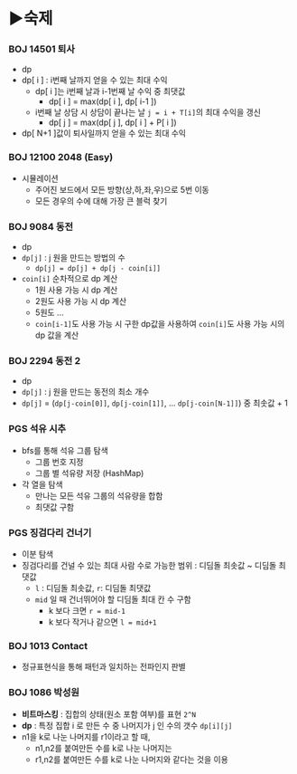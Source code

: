 # ▶숙제

### BOJ 14501 퇴사
- dp
- dp[ i ] : i번째 날까지 얻을 수 있는 최대 수익
  - dp[ i ]는 i번째 날과 i-1번째 날 수익 중 최댓값
    - dp[ i ] = max(dp[ i ], dp[ i-1 ])
  - i번째 날 상담 시 상담이 끝나는 날 `j = i + T[i]`의 최대 수익을 갱신
    - dp[ j ] = max(dp[ j ], dp[ i ] + P[ i ])
- dp[ N+1 ]값이 퇴사일까지 얻을 수 있는 최대 수익

### BOJ 12100 2048 (Easy)
- 시뮬레이션
  - 주어진 보드에서 모든 방향(상,하,좌,우)으로 5번 이동
  - 모든 경우의 수에 대해 가장 큰 블럭 찾기

### BOJ 9084 동전
- dp
- `dp[j]` : j 원을 만드는 방법의 수
  - `dp[j] = dp[j] + dp[j - coin[i]]`
- `coin[i]` 순차적으로 dp 계산
  - 1원 사용 가능 시 dp 계산
  - 2원도 사용 가능 시 dp 계산
  - 5원도 ...
  - `coin[i-1]`도 사용 가능 시 구한 dp값을 사용하여 `coin[i]`도 사용 가능 시의 dp 값을 계산

### BOJ 2294 동전 2
- dp
- `dp[j]` : j 원을 만드는 동전의 최소 개수
- `dp[j]` = (`dp[j-coin[0]]`, `dp[j-coin[1]]`, ... `dp[j-coin[N-1]]`) 중 최솟값 + 1

### PGS 석유 시추
- bfs를 통해 석유 그룹 탐색
  - 그룹 번호 지정
  - 그룹 별 석유량 저장 (HashMap)
- 각 열을 탐색
  - 만나는 모든 석유 그룹의 석유량을 합함
  - 최댓값 구함

### PGS 징검다리 건너기
- 이분 탐색
- 징검다리를 건널 수 있는 최대 사람 수로 가능한 범위 : 디딤돌 최솟값 ~ 디딤돌 최댓값
  - `l` : 디딤돌 최솟값, `r`: 디딤돌 최댓값
  - `mid` 일 때 건너뛰어야 할 디딤돌 최대 칸 수 구함
    - k 보다 크면 `r = mid-1`
    - k 보다 작거나 같으면 `l = mid+1`

### BOJ 1013 Contact
- 정규표현식을 통해 패턴과 일치하는 전파인지 판별

### BOJ 1086 박성원
- **비트마스킹** : 집합의 상태(원소 포함 여부)를 표현 `2^N`
- **dp** : 특정 집합 i 로 만든 수 중 나머지가 j 인 수의 갯수 `dp[i][j]`
- n1을 k로 나눈 나머지를 r1이라고 할 때, 
  - n1,n2를 붙여만든 수를 k로 나눈 나머지는 
  - r1,n2를 붙여만든 수를 k로 나눈 나머지와 같다는 것을 이용
